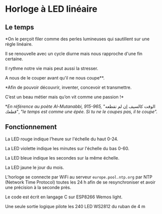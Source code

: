 # Horloge à LED linéaire

## Le temps
*On le perçoit filer comme des perles lumineuses qui sautillent sur une règle linéaire.

Il se renouvelle avec un cycle diurne mais nous rapproche d'une fin certaine.

Il rythme notre vie mais peut aussi la stresser.

A nous de le couper avant qu'il ne nous coupe**.

*Afin de pouvoir découvrir, inventer, concevoir et transmettre.

C’est un beau métier mais qu’on vit comme une passion !*

**En référence au poète Al-Mutanabbi, 915-965,* "الوقت كالسيف إن لم تقطعه قطعك",
*"le temps est comme une épée. Si tu ne le coupes pas, il te coupe".*

## Fonctionnement

La LED rouge indique l’heure sur l'échelle du haut 0-24.

La LED violette indique les minutes sur l'échelle du bas 0-60.

La LED bleue indique les secondes sur la même échelle.

La LED jaune le jour du mois.

L’horloge se connecte par WiFi au serveur `europe.pool.ntp.org` par NTP (Network Time Protocol) toutes les 24 h afin de se resynchroniser et avoir une précision à la seconde près.

Le code est écrit en langage C sur ESP8266 Wemos light.

Une seule sortie logique pilote les 240 LED WS2812 du ruban de 4 m

